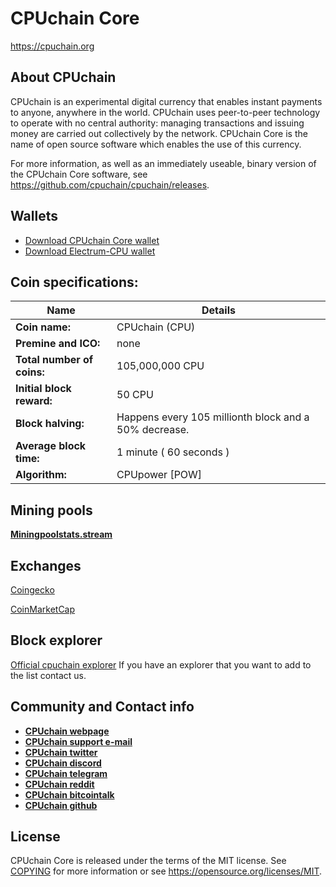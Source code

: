 CPUchain Core
=====================================

https://cpuchain.org

About CPUchain 
----------------

CPUchain is an experimental digital currency that enables instant payments to
anyone, anywhere in the world. CPUchain uses peer-to-peer technology to operate
with no central authority: managing transactions and issuing money are carried
out collectively by the network. CPUchain Core is the name of open source
software which enables the use of this currency.

For more information, as well as an immediately useable, binary version of
the CPUchain Core software, see https://github.com/cpuchain/cpuchain/releases.

Wallets
-------
- [Download CPUchain Core wallet](https://github.com/cpuchain/cpuchain/releases/latest)
- [Download Electrum-CPU wallet](https://github.com/cpuchain/electrum-cpu/releases/latest)


Coin specifications:
-------

Name | Details
------ | ------
**Coin name:** | CPUchain  (CPU)
**Premine and ICO:** | none
**Total number of coins:** | 105,000,000 CPU
**Initial block reward:** | 50 CPU
**Block halving:** | Happens every 105 millionth block and a 50% decrease.
**Average block time:** | 1 minute ( 60 seconds )
**Algorithm:** | CPUpower [POW]
 
 
Mining pools
-------
[**Miningpoolstats.stream**](https://miningpoolstats.stream/cpuchain)


Exchanges
-------
[Coingecko](https://www.coingecko.com/en/coins/cpuchain)

[CoinMarketCap](https://coinmarketcap.com/currencies/cpuchain)

 
Block explorer
-------

[Official cpuchain explorer](https://explorer.cpuchain.org)
If you have an explorer that you want to add to the list contact us. 


Community and Contact info
-------

- [**CPUchain webpage**](https://cpuchain.org/)
- [**CPUchain support e-mail**](mailto:info@cpuchain.org)
- [**CPUchain twitter**](https://twitter.com/cpuchain)
- [**CPUchain discord**](https://discord.io/cpuchain)
- [**CPUchain telegram**](https://t.me/cpuchaincore)
- [**CPUchain reddit**](https://reddit.com/r/cpuchain) 
- [**CPUchain bitcointalk**](https://bitcointalk.org/index.php?topic=5161183.0)
- [**CPUchain github**](https://github.com/cpuchain)


License
-------

CPUchain Core is released under the terms of the MIT license. See [COPYING](COPYING) for more
information or see https://opensource.org/licenses/MIT.
